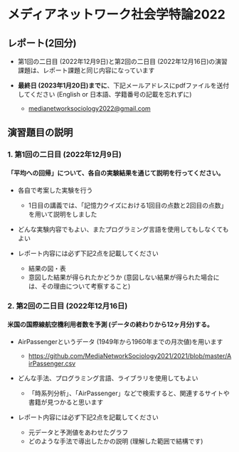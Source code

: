 # メディアネットワーク社会学特論2022

## レポート(2回分)
- 第1回の二日目 (2022年12月9日)と第2回の二日目 (2022年12月16日)の演習課題は、レポート課題と同じ内容になっています

- **最終日 (2023年1月20日)までに**、下記メールアドレスにpdfファイルを送付してください (English or 日本語、学籍番号の記載を忘れずに)
  - medianetworksociology2022@gmail.com

## 演習題目の説明

### 1. 第1回の二日目 (2022年12月9日)

#### 「平均への回帰」について、各自の実験結果を通じて説明を行ってください。

- 各自で考案した実験を行う
  - 1日目の講義では、「記憶力クイズにおける1回目の点数と2回目の点数」を用いて説明をしました

- どんな実験内容でもよい、またプログラミング言語を使用してもしなくてもよい

- レポート内容には必ず下記2点を記載してください
  - 結果の図・表
  - 意図した結果が得られたかどうか (意図しない結果が得られた場合には、その理由について考察すること)

### 2. 第2回の二日目 (2022年12月16日)

#### 米国の国際線航空機利用者数を予測 (データの終わりから12ヶ月分)する。

- AirPassengerというデータ (1949年から1960年までの月次値)を用います
  - https://github.com/MediaNetworkSociology2021/2021/blob/master/AirPassenger.csv

- どんな手法、プログラミング言語、ライブラリを使用してもよい
  - 「時系列分析」、「AirPassenger」などで検索すると、関連するサイトや書籍が見つかると思います

- レポート内容には必ず下記2点を記載してください
  - 元データと予測値をあわせたグラフ
  - どのような手法で導出したかの説明 (理解した範囲で結構です)
